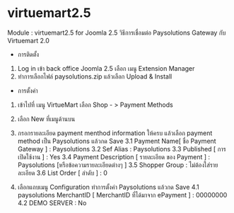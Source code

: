 # virtuemart2.5
Module : virtuemart2.5 for Joomla 2.5
วิธีการเชื่อมต่อ Paysolutions Gateway กับ Virtuemart 2.0
-	การติดตั้ง

1.	Log in เข้า back office Joomla 2.5 เลือก เมนู  Extension Manager
2.	ทำการเลือกไฟล์ paysolutions.zip แล้วเลือก Upload & Install

-	การตั้งค่า

1.	เข้าไปที่ เมนู VirtueMart เลือก Shop  - > Payment Methods
2.	เลือก New ที่เมนูด้านบน
3.	กรอกรายละเอียด payment menthod information ให้ครบ แล้วเลือก payment method เป็น Paysolutions แล้วกด Save 
3.1  Payment Name[ ชื่อ Payment Gateway ]	:	Paysolutions 
3.2  Sef Alias					:	Paysolutions
3.3  Published [ การ เปิดใช้งาน ]			:	Yes
3.4 Payment Description [ รายละเอียด ของ Payment ]	: 	Paysolutions [หรือข้อความรายละเอียดต่างๆ ]
3.5 Shopper Group				:	ไม่ต้องใส่รายละเอียด
3.6 List Order [ ลำดับ ]				: 	0

4.	เลือกแถบเมนู Configuration ทำการตั้งค่า Paysolutions แล้วกด Save
4.1 paysolutions MerchantID [ MerchantID ที่ได้มาจาก ePayment ]       :	00000000
	4.2 DEMO SERVER	:	No
